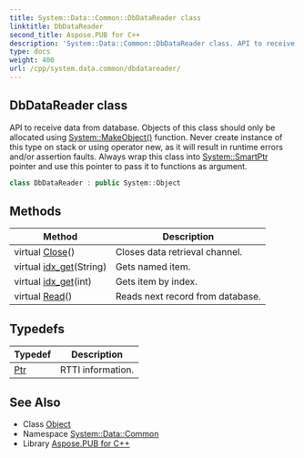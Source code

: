 ```yaml
---
title: System::Data::Common::DbDataReader class
linktitle: DbDataReader
second_title: Aspose.PUB for C++
description: 'System::Data::Common::DbDataReader class. API to receive data from database. Objects of this class should only be allocated using System::MakeObject() function. Never create instance of this type on stack or using operator new, as it will result in runtime errors and/or assertion faults. Always wrap this class into System::SmartPtr pointer and use this pointer to pass it to functions as argument in C++.'
type: docs
weight: 400
url: /cpp/system.data.common/dbdatareader/
---
```

## DbDataReader class


API to receive data from database. Objects of this class should only be allocated using [System::MakeObject()](../../system/makeobject/) function. Never create instance of this type on stack or using operator new, as it will result in runtime errors and/or assertion faults. Always wrap this class into [System::SmartPtr](../../system/smartptr/) pointer and use this pointer to pass it to functions as argument.

```cpp
class DbDataReader : public System::Object
```

## Methods

| Method | Description |
| --- | --- |
| virtual [Close](./close/)() | Closes data retrieval channel. |
| virtual [idx_get](./idx_get/)(String) | Gets named item. |
| virtual [idx_get](./idx_get/)(int) | Gets item by index. |
| virtual [Read](./read/)() | Reads next record from database. |
## Typedefs

| Typedef | Description |
| --- | --- |
| [Ptr](./ptr/) | RTTI information. |
## See Also

* Class [Object](../../system/object/)
* Namespace [System::Data::Common](../)
* Library [Aspose.PUB for C++](../../)
